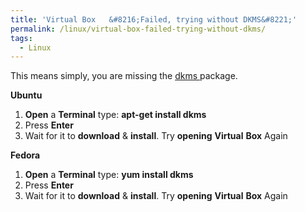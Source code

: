 ```yaml
---
title: 'Virtual Box   &#8216;Failed, trying without DKMS&#8221;'
permalink: /linux/virtual-box-failed-trying-without-dkms/
tags:
  - Linux
---
```

This means simply, you are missing the <a title="Dynamic Kernel Module Support" href="http://en.wikipedia.org/wiki/Dynamic_Kernel_Module_Support" target="_blank">dkms </a>package.

**Ubuntu**

  1. **Open** a **Terminal** type: **apt-get install dkms**
  2. Press **Enter**
  3. Wait for it to **download** & **install**. Try **opening** **Virtual** **Box** Again

**Fedora**

  1. **Open** a **Terminal** type: **yum install dkms**
  2. Press **Enter**
  3. Wait for it to **download** & **install**. Try **opening** **Virtual** **Box** Again
